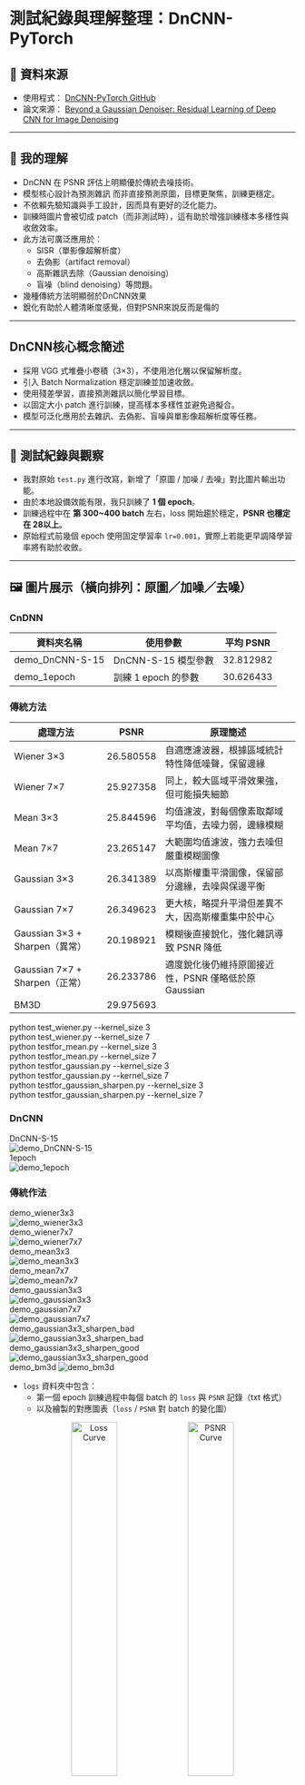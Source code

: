 # 測試紀錄與理解整理：DnCNN-PyTorch

## 🔗 資料來源

- 使用程式： [DnCNN-PyTorch GitHub](https://github.com/SaoYan/DnCNN-PyTorch/tree/master)  
- 論文來源： [Beyond a Gaussian Denoiser: Residual Learning of Deep CNN for Image Denoising](https://arxiv.org/pdf/1608.03981)

---

## 📌 我的理解

- DnCNN 在 PSNR 評估上明顯優於傳統去噪技術。
- 模型核心設計為預測雜訊 而非直接預測原圖，目標更聚焦，訓練更穩定。
- 不依賴先驗知識與手工設計，因而具有更好的泛化能力。
- 訓練時圖片會被切成 patch（而非測試時），這有助於增強訓練樣本多樣性與收斂效率。
- 此方法可廣泛應用於：
  - SISR（單影像超解析度）
  - 去偽影（artifact removal）
  - 高斯雜訊去除（Gaussian denoising）
  - 盲噪（blind denoising）等問題。
- 幾種傳統方法明顯弱於DnCNN效果
- 銳化有助於人體清晰度感覺，但對PSNR來說反而是傷的

---

## DnCNN核心概念簡述

- 採用 VGG 式堆疊小卷積（3×3），不使用池化層以保留解析度。
- 引入 Batch Normalization 穩定訓練並加速收斂。
- 使用殘差學習，直接預測雜訊以簡化學習目標。
- 以固定大小 patch 進行訓練，提高樣本多樣性並避免過擬合。
- 模型可泛化應用於去雜訊、去偽影、盲噪與單影像超解析度等任務。

---

## 🧪 測試紀錄與觀察

- 我對原始 `test.py` 進行改寫，新增了「原圖 / 加噪 / 去噪」對比圖片輸出功能。
- 由於本地設備效能有限，我只訓練了 **1 個 epoch**。
- 訓練過程中在 **第 300~400 batch** 左右，loss 開始趨於穩定，**PSNR 也穩定在 28以上**。
- 原始程式前幾個 epoch 使用固定學習率 `lr=0.001`，實際上若能更早調降學習率將有助於收斂。

---

## 🖼️ 圖片展示（橫向排列：原圖／加噪／去噪）

### CnDNN

| 資料夾名稱       | 使用參數           | 平均 PSNR     |
|------------------|--------------------|---------------|
| demo_DnCNN-S-15  | DnCNN-S-15 模型參數 | 32.812982     |
| demo_1epoch      | 訓練 1 epoch 的參數 | 30.626433     |

### 傳統方法

| 處理方法                     | PSNR        | 原理簡述                                                                 |
|-----------------------------|-------------|--------------------------------------------------------------------------|
| Wiener 3×3                  | 26.580558   | 自適應濾波器，根據區域統計特性降低噪聲，保留邊緣                       |
| Wiener 7×7                  | 25.927358   | 同上，較大區域平滑效果強，但可能損失細節                               |
| Mean 3×3                    | 25.844596   | 均值濾波，對每個像素取鄰域平均值，去噪力弱，邊緣模糊                    |
| Mean 7×7                    | 23.265147   | 大範圍均值濾波，強力去噪但嚴重模糊圖像                                 |
| Gaussian 3×3                | 26.341389   | 以高斯權重平滑圖像，保留部分邊緣，去噪與保邊平衡                        |
| Gaussian 7×7                | 26.349623   | 更大核，略提升平滑但差異不大，因高斯權重集中於中心                     |
| Gaussian 3×3 + Sharpen（異常）| 20.198921   | 模糊後直接銳化，強化雜訊導致 PSNR 降低                                 |
| Gaussian 7×7 + Sharpen（正常）| 26.233786   | 適度銳化後仍維持原圖接近性，PSNR 僅略低於原 Gaussian                   |
| BM3D                         | 29.975693   |                                                                     |

python test_wiener.py --kernel_size 3  
python test_wiener.py --kernel_size 7  
python testfor_mean.py --kernel_size 3  
python testfor_mean.py --kernel_size 7  
python testfor_gaussian.py --kernel_size 3  
python testfor_gaussian.py --kernel_size 7  
python testfor_gaussian_sharpen.py --kernel_size 3  
python testfor_gaussian_sharpen.py --kernel_size 7  

### DnCNN

DnCNN-S-15  
![demo_DnCNN-S-15](demo_DnCNN-S-15/0001_compare.png)  
1epoch  
![demo_1epoch](demo_1epoch/0001_compare.png)  

### 傳統作法

demo_wiener3x3  
![demo_wiener3x3](demo_wiener3x3/0001_compare.png)  
demo_wiener7x7  
![demo_wiener7x7](demo_wiener7x7/0001_compare.png)  
demo_mean3x3  
![demo_mean3x3](demo_mean3x3/0001_compare.png)  
demo_mean7x7  
![demo_mean7x7](demo_mean7x7/0001_compare.png)  
demo_gaussian3x3  
![demo_gaussian3x3](demo_gaussian3x3/0001_compare.png)  
demo_gaussian7x7  
![demo_gaussian7x7](demo_gaussian7x7/0001_compare.png)  
demo_gaussian3x3_sharpen_bad  
![demo_gaussian3x3_sharpen_bad](demo_gaussian_sharpen3x3/0001_compare.png)  
demo_gaussian3x3_sharpen_good  
![demo_gaussian3x3_sharpen_good](demo_gaussian_sharpen7x7/0001_compare.png)  
demo_bm3d
![demo_bm3d](demo_bm3d/0001_compare.png)

- `logs` 資料夾中包含：
  - 第一個 epoch 訓練過程中每個 batch 的 `loss` 與 `PSNR` 記錄（txt 格式）
  - 以及繪製的對應圖表（`loss` / `PSNR` 對 batch 的變化圖）
 
<p align="center">
  <img src="logs/loss_over_batches.png" alt="Loss Curve" width="40%">
  <img src="logs/psnr_over_batches.png" alt="PSNR Curve" width="40%">
</p>

---

## 錯誤紀錄

test_*.py 或 *_test.py 的檔案會被 PyCharm 或 pytest 自動當作測試檔案處理  
使用的時候記得避開命名  
 
